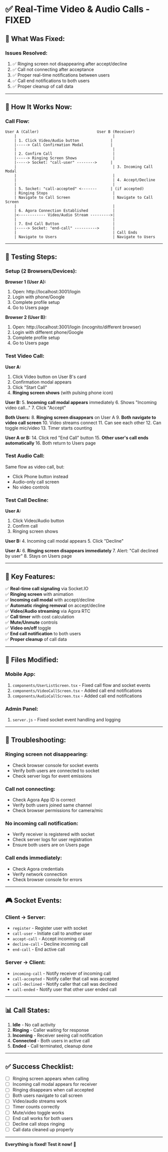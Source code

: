 # ✅ Real-Time Video & Audio Calls - FIXED

## 🎯 What Was Fixed:

### Issues Resolved:
1. ✅ Ringing screen not disappearing after accept/decline
2. ✅ Call not connecting after acceptance
3. ✅ Proper real-time notifications between users
4. ✅ Call end notifications to both users
5. ✅ Proper cleanup of call data

---

## 🔧 How It Works Now:

### Call Flow:

```
User A (Caller)                          User B (Receiver)
    |                                           |
    | 1. Click Video/Audio button              |
    |-----> Call Confirmation Modal            |
    |                                           |
    | 2. Confirm Call                           |
    |-----> Ringing Screen Shows                |
    |-----> Socket: "call-user" -------->      |
    |                                           | 3. Incoming Call Modal
    |                                           |
    |                                           | 4. Accept/Decline
    |                                           |
    | 5. Socket: "call-accepted" <-------      | (if accepted)
    | Ringing Stops                             |
    | Navigate to Call Screen                   | Navigate to Call Screen
    |                                           |
    | 6. Agora Connection Established           |
    |<------------ Video/Audio Stream --------->|
    |                                           |
    | 7. End Call Button                        |
    |-----> Socket: "end-call" ---------->      |
    |                                           | Call Ends
    | Navigate to Users                         | Navigate to Users
```

---

## 🚀 Testing Steps:

### Setup (2 Browsers/Devices):

**Browser 1 (User A):**
1. Open: http://localhost:3001/login
2. Login with phone/Google
3. Complete profile setup
4. Go to Users page

**Browser 2 (User B):**
1. Open: http://localhost:3001/login (incognito/different browser)
2. Login with different phone/Google
3. Complete profile setup
4. Go to Users page

### Test Video Call:

**User A:**
1. Click Video button on User B's card
2. Confirmation modal appears
3. Click "Start Call"
4. **Ringing screen shows** (with pulsing phone icon)

**User B:**
5. **Incoming call modal appears** immediately
6. Shows "Incoming video call..."
7. Click "Accept"

**Both Users:**
8. **Ringing screen disappears** on User A
9. **Both navigate to video call screen**
10. Video streams connect
11. Can see each other
12. Can toggle mic/video
13. Timer starts counting

**User A or B:**
14. Click red "End Call" button
15. **Other user's call ends automatically**
16. Both return to Users page

### Test Audio Call:

Same flow as video call, but:
- Click Phone button instead
- Audio-only call screen
- No video controls

### Test Call Decline:

**User A:**
1. Click Video/Audio button
2. Confirm call
3. Ringing screen shows

**User B:**
4. Incoming call modal appears
5. Click "Decline"

**User A:**
6. **Ringing screen disappears immediately**
7. Alert: "Call declined by user"
8. Stays on Users page

---

## 🔑 Key Features:

✅ **Real-time call signaling** via Socket.IO  
✅ **Ringing screen** with animation  
✅ **Incoming call modal** with accept/decline  
✅ **Automatic ringing removal** on accept/decline  
✅ **Video/Audio streaming** via Agora RTC  
✅ **Call timer** with cost calculation  
✅ **Mute/Unmute** controls  
✅ **Video on/off** toggle  
✅ **End call notification** to both users  
✅ **Proper cleanup** of call data  

---

## 📁 Files Modified:

### Mobile App:
1. `components/UserListScreen.tsx` - Fixed call flow and socket events
2. `components/VideoCallScreen.tsx` - Added call end notifications
3. `components/AudioCallScreen.tsx` - Added call end notifications

### Admin Panel:
1. `server.js` - Fixed socket event handling and logging

---

## 🐛 Troubleshooting:

### Ringing screen not disappearing:
- Check browser console for socket events
- Verify both users are connected to socket
- Check server logs for event emissions

### Call not connecting:
- Check Agora App ID is correct
- Verify both users joined same channel
- Check browser permissions for camera/mic

### No incoming call notification:
- Verify receiver is registered with socket
- Check server logs for user registration
- Ensure both users are on Users page

### Call ends immediately:
- Check Agora credentials
- Verify network connection
- Check browser console for errors

---

## 🎮 Socket Events:

### Client → Server:
- `register` - Register user with socket
- `call-user` - Initiate call to another user
- `accept-call` - Accept incoming call
- `decline-call` - Decline incoming call
- `end-call` - End active call

### Server → Client:
- `incoming-call` - Notify receiver of incoming call
- `call-accepted` - Notify caller that call was accepted
- `call-declined` - Notify caller that call was declined
- `call-ended` - Notify user that other user ended call

---

## 📊 Call States:

1. **Idle** - No call activity
2. **Ringing** - Caller waiting for response
3. **Incoming** - Receiver seeing call notification
4. **Connected** - Both users in active call
5. **Ended** - Call terminated, cleanup done

---

## ✅ Success Checklist:

- [ ] Ringing screen appears when calling
- [ ] Incoming call modal appears for receiver
- [ ] Ringing disappears when call accepted
- [ ] Both users navigate to call screen
- [ ] Video/audio streams work
- [ ] Timer counts correctly
- [ ] Mute/video toggle works
- [ ] End call works for both users
- [ ] Decline call stops ringing
- [ ] Call data cleaned up properly

---

**Everything is fixed! Test it now! 🎉**
